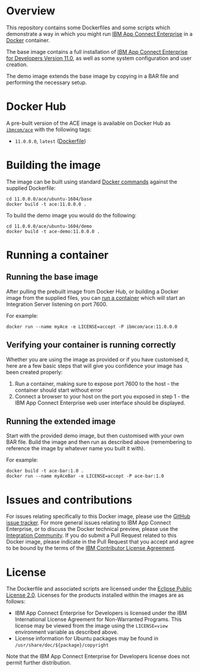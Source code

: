 # Overview

This repository contains some Dockerfiles and some scripts which demonstrate a way in which you might run [IBM App Connect Enterprise](https://www.ibm.com/cloud/app-connect/enterprise) in a [Docker](https://www.docker.com/whatisdocker/) container.

The base image contains a full installation of [IBM App Connect Enterprise for Developers Version 11.0](https://ibm.biz/iibdevedn), as well as some system configuration and user creation.

The demo image extends the base image by copying in a BAR file and performing the necessary setup.

# Docker Hub

A pre-built version of the ACE image is available on Docker Hub as [`ibmcom/ace`](https://hub.docker.com/r/ibmcom/ace/) with the following tags:

  * `11.0.0.0`, `latest` ([Dockerfile](https://github.com/ot4i/ace-docker/blob/master/11.0.0.0/ace/ubuntu-1604/base/Dockerfile))

# Building the image

The image can be built using standard [Docker commands](https://docs.docker.com/userguide/dockerimages/) against the supplied Dockerfile:

~~~
cd 11.0.0.0/ace/ubuntu-1604/base
docker build -t ace:11.0.0.0 .
~~~

To build the demo image you would do the following:

~~~
cd 11.0.0.0/ace/ubuntu-1604/demo
docker build -t ace-demo:11.0.0.0 .
~~~

# Running a container

## Running the base image

After pulling the prebuilt image from Docker Hub, or building a Docker image from the supplied files, you can [run a container](https://docs.docker.com/userguide/usingdocker/) which will start an Integration Server listening on port 7600.

For example:

~~~
docker run --name myAce -e LICENSE=accept -P ibmcom/ace:11.0.0.0
~~~

## Verifying your container is running correctly

Whether you are using the image as provided or if you have customised it, here are a few basic steps that will give you confidence your image has been created properly:

1. Run a container, making sure to expose port 7600 to the host - the container should start without error
2. Connect a browser to your host on the port you exposed in step 1 - the IBM App Connect Enterprise web user interface should be displayed.

## Running the extended image

Start with the provided demo image, but then customised with your own BAR file. Build the image and then run as described above (remembering to reference the image by whatever name you built it with).

For example:

~~~
docker build -t ace-bar:1.0 .
docker run --name myAceBar -e LICENSE=accept -P ace-bar:1.0
~~~

# Issues and contributions

For issues relating specifically to this Docker image, please use the [GitHub issue tracker](https://github.com/ot4i/ace-docker/issues). For more general issues relating to IBM App Connect Enterprise, or to discuss the Docker technical preview, please use the [Integration Community](https://developer.ibm.com/integration/). If you do submit a Pull Request related to this Docker image, please indicate in the Pull Request that you accept and agree to be bound by the terms of the [IBM Contributor License Agreement](CLA.md).

# License

The Dockerfile and associated scripts are licensed under the [Eclipse Public License 2.0](LICENSE). Licenses for the products installed within the images are as follows:

 - IBM App Connect Enterprise for Developers is licensed under the IBM International License Agreement for Non-Warranted Programs. This license may be viewed from the image using the `LICENSE=view` environment variable as described above.
 - License information for Ubuntu packages may be found in `/usr/share/doc/${package}/copyright`

Note that the IBM App Connect Enterprise for Developers license does not permit further distribution.

